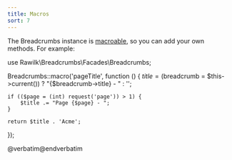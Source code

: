 ```yaml
---
title: Macros
sort: 7
---
```


The Breadcrumbs instance is [macroable](https://unnikked.ga/understanding-the-laravel-macroable-trait-dab051f09172), so you can add your own methods. For example:

<x-code lang="php">
use Rawilk\Breadcrumbs\Facades\Breadcrumbs;

Breadcrumbs::macro('pageTitle', function () {
    $title = ($breadcrumb = $this->current()) ? "{$breadcrumb->title} - " : '';

    if (($page = (int) request('page')) > 1) {
        $title .= "Page {$page} - ";
    }

    return $title . 'Acme';
});
</x-code>

<x-code lang="html">@verbatim<title>{{ Breadcrumbs::pageTitle() }}</title>@endverbatim</x-code>
